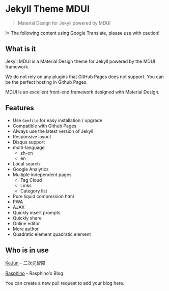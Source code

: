 # Jekyll Theme MDUI

> Material Design for Jekyll powered by MDUI

!> The following content using Google Translate, please use with caution!

## What is it

Jekyll MDUI is a Material Design theme for Jekyll powered by the MDUI framework.

We do not rely on any plugins that GitHub Pages does not support. You can be the perfect hosting in Github Pages.

MDUI is an excellent front-end framework designed with Material Design.

## Features

* Use `Gemfile` for easy installation / upgrade
* Compatible with Github Pages
* Always use the latest version of Jekyll
* Responsive layout
* Disqus support
* multi-language
    * zh-cn
    * en
* Local search
* Google Analytics
* Multiple independent pages
    * Tag Cloud
    * Links
    * Category list
* Pure liquid compression html
* PWA
* AJAX
* Quickly insert prompts
* Quickly share
* Online editor
* More author
* Quadratic element quadratic element

## Who is in use

[KeJun](https://blog.kejun.me/) - 二次元智障

[Rasphino](https://blog.rasphino.cn/) - Rasphino's Blog

You can create a new pull request to add your blog here.
